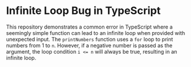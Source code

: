 # Infinite Loop Bug in TypeScript

This repository demonstrates a common error in TypeScript where a seemingly simple function can lead to an infinite loop when provided with unexpected input. The `printNumbers` function uses a `for` loop to print numbers from 1 to `n`. However, if a negative number is passed as the argument, the loop condition `i <= n` will always be true, resulting in an infinite loop.